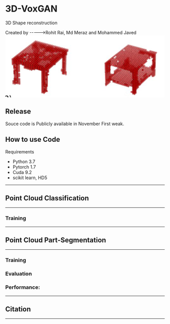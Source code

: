 # 3D-VoxGAN
3D Shape reconstruction

Created by ----->Rohit Rai, Md Meraz and Mohammed Javed
![plot](./basic.JPG)

## Release

Souce code is Publicly available in November First weak.

## How to use Code
Requirements

- Python 3.7 
- Pytorch 1.7
- Cuda 9.2
- scikit learn, HD5

---
## Point Cloud Classification
--------------------
### Training


---
## Point Cloud Part-Segmentation
--------------------
### Training


### Evaluation

### Performance:

---
## Citation 
---
